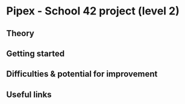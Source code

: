 # Pipex - School 42 project (level 2)

## Theory

## Getting started

## Difficulties & potential for improvement

## Useful links